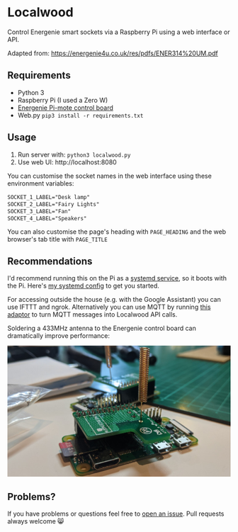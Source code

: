 # Localwood

Control Energenie smart sockets via a Raspberry Pi using a web interface or API.

Adapted from: https://energenie4u.co.uk/res/pdfs/ENER314%20UM.pdf

## Requirements

- Python 3
- Raspberry Pi (I used a Zero W)
- [Energenie Pi-mote control board](https://energenie4u.co.uk/catalogue/product/ENER314)
- Web.py `pip3 install -r requirements.txt`

## Usage

1. Run server with: `python3 localwood.py`
2. Use web UI: http://localhost:8080

You can customise the socket names in the web interface using these environment variables:

```
SOCKET_1_LABEL="Desk lamp"
SOCKET_2_LABEL="Fairy Lights"
SOCKET_3_LABEL="Fan"
SOCKET_4_LABEL="Speakers"
```

You can also customise the page's heading with `PAGE_HEADING` and the web browser's tab title with `PAGE_TITLE`

## Recommendations

I'd recommend running this on the Pi as a [systemd service](https://www.raspberrypi.org/documentation/linux/usage/systemd.md), so it boots with the Pi. Here's [my systemd config](localwood.service) to get you started.

For accessing outside the house (e.g. with the Google Assistant) you can use IFTTT and ngrok. Alternatively you can use MQTT by running [this adaptor](https://github.com/The-Silverwood-Institute/Adorable-QTPI) to turn MQTT messages into Localwood API calls.

Soldering a 433MHz antenna to the Energenie control board can dramatically improve performance:

![Photograph of a Raspberry Pi with an attached Energenie Pi-mote control board and a small copper antenna soldered to the board](pi.jpg)

## Problems?

If you have problems or questions feel free to [open an issue](https://github.com/The-Silverwood-Institute/Localwood/issues/new). Pull requests always welcome :smile_cat:

